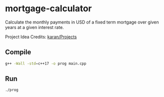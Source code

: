 # mortgage-calculator

Calculate the monthly payments in USD of a fixed term mortgage over given years
at a given interest rate.

Project Idea Credits: [karan/Projects](https://github.com/karan/Projects)

## Compile

```bash
g++ -Wall -std=c++17 -o prog main.cpp
```

## Run

```bash
./prog
```
